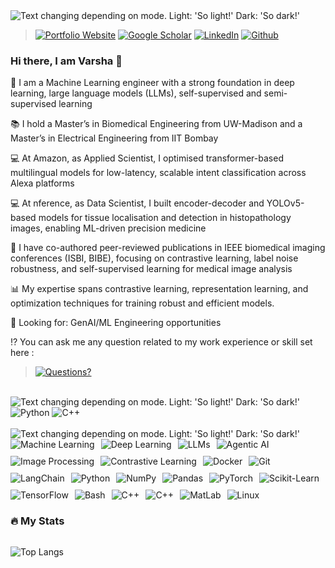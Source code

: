 <picture>
<source media="(prefers-color-scheme: dark)" srcset="https://readme-typing-svg.demolab.com?font=IBM+Plex+Mono&weight=500&size=30&duration=4000&pause=1500&color=F7F7F7&width=435&lines=About+Me%3A"/>
  <img alt="Text changing depending on mode. Light: 'So light!' Dark: 'So dark!'" src="https://readme-typing-svg.demolab.com?font=IBM+Plex+Mono&weight=500&size=30&duration=4000&pause=1500&color=000000&width=435&lines=About+Me%3A">
</picture>

> <div display="flex">
>  <a href="https://varshasatish.github.io/" target="_blank" rel="noopener noreferrer" > <img src="https://img.shields.io/badge/website-4EAA25?style=for-the-badge&logo=About.me&logoColor=white" alt="Portfolio Website"/></a>
>  <a href="https://scholar.google.com/citations?user=googlescholar-id&user=qJVeaUUAAAAJ" target="_blank" rel="noopener noreferrer" > <img src="https://img.shields.io/badge/Google Scholar-1a5276?style=for-the-badge&logo=medium&logoColor=white" alt="Google Scholar"/></a>
>  <a href="https://www.linkedin.com/in/varsha-satish/" target="_blank" rel="noopener noreferrer" > <img src="https://img.shields.io/badge/LinkedIn-0077B5?style=for-the-badge&logo=linkedin&logoColor=white" alt="LinkedIn"/></a>
>  <a href="https://github.com//varshasatish" target="_blank" rel="noopener noreferrer" > <img src="https://img.shields.io/badge/GitHub-100000?style=for-the-badge&logo=github&logoColor=white" alt="Github"/></a>

</div>

### Hi there, I am Varsha 👋

📎 I am a Machine Learning engineer with a strong foundation in deep learning, large language models (LLMs), self-supervised and semi-supervised learning 

📚 I hold a Master’s in Biomedical Engineering from UW-Madison and a Master’s in Electrical Engineering from IIT Bombay

💻 At Amazon, as Applied Scientist, I optimised transformer-based multilingual models for low-latency, scalable intent classification across Alexa platforms

💻 At nference, as Data Scientist, I built encoder-decoder and YOLOv5-based models for tissue localisation and detection in histopathology images, enabling ML-driven precision medicine

🔖 I have co-authored peer-reviewed publications in IEEE biomedical imaging conferences (ISBI, BIBE), focusing on contrastive learning, label noise robustness, and self-supervised learning for medical image analysis

📊 My expertise spans contrastive learning, representation learning, and optimization techniques for training robust and efficient models.

🔎 Looking for: GenAI/ML Engineering opportunities

⁉ You can ask me any question related to my work experience or skill set here : 
> <a href="https://huggingface.co/spaces/Varsha932/career_conversation" target="_blank" rel="noopener noreferrer" > <img src="https://img.shields.io/badge/Questions?-100000?style=for-the-badge&logo=github&logoColor=white" alt="Questions?"/></a>


<br />
<picture>
<source media="(prefers-color-scheme: dark)" srcset="https://readme-typing-svg.demolab.com?font=IBM+Plex+Mono&weight=500&size=30&duration=4000&pause=1500&color=F7F7F7&width=435&lines=Top+Languages%3A"/>
  <img alt="Text changing depending on mode. Light: 'So light!' Dark: 'So dark!'" src="https://readme-typing-svg.demolab.com?font=IBM+Plex+Mono&weight=500&size=30&duration=4000&pause=1500&color=000000&width=435&lines=Top+Languages%3A">
</picture>

<div display="flex">
  <img src="https://img.shields.io/badge/Python-14354C?style=for-the-badge&logo=python&logoColor=white" alt="Python"/>
  <img src="https://img.shields.io/badge/C%2B%2B-00599C?style=for-the-badge&logo=c%2B%2B&logoColor=white" alt="C++"/>
</div>

<br />


<picture>
<source media="(prefers-color-scheme: dark)" srcset="https://readme-typing-svg.demolab.com?font=IBM+Plex+Mono&weight=500&size=30&duration=4000&pause=1500&color=F7F7F7&width=435&lines=Top+Skills%3A"/>
  <img alt="Text changing depending on mode. Light: 'So light!' Dark: 'So dark!'" src="https://readme-typing-svg.demolab.com?font=IBM+Plex+Mono&weight=500&size=30&duration=4000&pause=1500&color=000000&width=435&lines=Top+Skills%3A">
</picture>

<div style="display:flex; flex-wrap: wrap; gap: 10px;">
  <img src="https://img.shields.io/badge/Machine Learning-013243?style=for-the-badge&logo=numpy&logoColor=white" alt="Machine Learning"/>
  <img src="https://img.shields.io/badge/Deep Learning-28b463?style=for-the-badge&logo=githubactions&logoColor=white" alt="Deep Learning"/>
  <img src="https://img.shields.io/badge/LLMs-2496ED?style=for-the-badge&logo=docker&logoColor=white" alt="LLMs"/>
  <img src="https://img.shields.io/badge/Agentic AI-013243?style=for-the-badge&logo=numpy&logoColor=white" alt="Agentic AI"/>
  <img src="https://img.shields.io/badge/Image Processing-F05032?style=for-the-badge&logo=numpy&logoColor=white" alt="Image Processing"/>
  <img src="https://img.shields.io/badge/Contrastive Learning-0076A8?style=for-the-badge&logo=numpy&logoColor=white" alt="Contrastive Learning"/>
  <img src="https://img.shields.io/badge/Docker-2496ED?style=for-the-badge&logo=docker&logoColor=white" alt="Docker"/>
  <img src="https://img.shields.io/badge/Git-F05032?style=for-the-badge&logo=git&logoColor=white" alt="Git"/>
  <img src="https://img.shields.io/badge/LangChain-000000?style=for-the-badge&logo=langchain&logoColor=white" alt="LangChain"/>
  <img src="https://img.shields.io/badge/Python-3776AB?style=for-the-badge&logo=python&logoColor=white" alt="Python"/>
  <img src="https://img.shields.io/badge/NumPy-0884ea0?style=for-the-badge&logo=numpy&logoColor=white" alt="NumPy"/>
  <img src="https://img.shields.io/badge/Pandas-150458?style=for-the-badge&logo=pandas&logoColor=white" alt="Pandas"/>
  <img src="https://img.shields.io/badge/PyTorch-EE4C2C?style=for-the-badge&logo=pytorch&logoColor=white" alt="PyTorch"/>
  <img src="https://img.shields.io/badge/Scikit--Learn-F7931E?style=for-the-badge&logo=scikitlearn&logoColor=white" alt="Scikit-Learn"/>
  <img src="https://img.shields.io/badge/TensorFlow-FF6F00?style=for-the-badge&logo=tensorflow&logoColor=white" alt="TensorFlow"/>
  <img src="https://img.shields.io/badge/Bash-4EAA25?style=for-the-badge&logo=gnubash&logoColor=white" alt="Bash"/>
  <img src="https://img.shields.io/badge/C++-00599C?style=for-the-badge&logo=c%2B%2B&logoColor=white" alt="C++"/>
  <img src="https://img.shields.io/badge/OpenCV-eb984e?style=for-the-badge&logo=opencv%2B%2B&logoColor=white" alt="C++"/>
  <img src="https://img.shields.io/badge/MatLab-0076A8?style=for-the-badge&logo=mathworks&logoColor=white" alt="MatLab"/>
  <img src="https://img.shields.io/badge/Linux-F05032?style=for-the-badge&logo=linux&logoColor=white" alt="Linux"/>
</div>


### :fire: My Stats 
<img src="https://komarev.com/ghpvc/?username=VarshaSatish&style=flat-square&color=blue" alt=""/>


![Top Langs](https://github-readme-stats.vercel.app/api/top-langs/?username=VarshaSatish&layout=compact&theme=radical)

